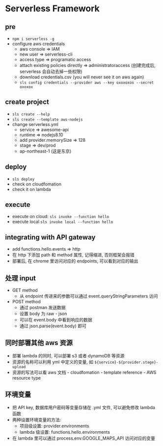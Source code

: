 # Serverless Framework

## pre
- `npm i serverless -g`
- configure aws credentials
    - aws console => IAM
    - new user => serverless-cli
    - access type => programatic access
    - attach existing policies directly => administratoraccess (创建完成后, serverless 会自动去掉一些权限)
    - download credentials.csv (you will never see it on aws again)
    - `sls config credentials --provider aws --key oxoxoxox --secret oxoxox`

## create project
- `sls create --help`
- `sls create --template aws-nodejs`
- change serverless.yml
    - service => awesome-api
    - runtime => nodejs8.10
    - add provider.memorySize => 128
    - stage => dev/prod
    - ap-northeast-1 (这是东京)

## deploy

- `sls deploy`
- check on cloudfomation
- check it on lambda

## execute
- execute on cloud: `sls invoke --function hello`
- execute local `sls invoke local --function hello`

## integrating with API gateway
- add functions.hello.events => http
- 在 http 下添加 path 和 method 属性, 记得缩进, 否则框架会报错
- 部署后, 在 chrome 里访问对应的 endpoints, 可以看到对应的输出

## 处理 input
- GET method
    - 从 endpoint 传进来的参数可以通过 event.queryStringParameters 访问
- POST method
    - 通过 postman 发送数据
    - 设置 body 为 raw - json
    - 可以在 event.body 中看到响应的数据
    - 通过 json.parse(event.body) 即可

## 同时部署其他 aws 资源
- 部署 lambda 的同时, 可以部署 s3 或者 dynamoDB 等资源
- 资源的名称可以利用 yml 中定义的变量, 如 `${service}-${provider.stage}-upload`
- 资源的写法可以看 aws 文档 - cloudfomation - template reference - AWS resource type

## 环境变量
- 把 API key, 数据库用户密码等变量存储在 .yml 文件, 可以避免修改 lambda 函数
- 两种设置环境变量的方法:
    - 项目级设置: provider.environments
    - lambda 级设置: functions.hello.environments
- 在 lambda 里可以通过 process.env.GOOGLE_MAPS_API 访问对应的变量
